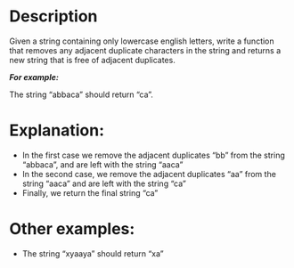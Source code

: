 # Description

Given a string containing only lowercase english letters, write a function that removes any adjacent duplicate characters in the string and returns a new string that is free of adjacent duplicates.

***For example:***

The string “abbaca” should return “ca”.

# Explanation:

*	In the first case we remove the adjacent duplicates “bb” from the string “abbaca”, and are left with the string “aaca”
*	In the second case, we remove the adjacent duplicates “aa” from the string “aaca” and are left with the string “ca”
*	Finally, we return the final string “ca”

# Other examples:

-	The string “xyaaya” should return “xa”
